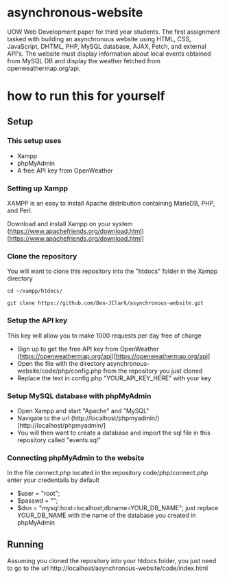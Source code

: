 # asynchronous-website

UOW Web Development paper for third year students. The first assignment tasked with building an asynchronous website using HTML, CSS, JavaScript, DHTML, PHP, MySQL database, AJAX, Fetch, and external API's. The website must display information about local events obtained from MySQL DB and display the weather fetched from openweathermap.org/api.

# how to run this for yourself

## Setup

### This setup uses

- Xampp
- phpMyAdmin
- A free API key from OpenWeather

### Setting up Xampp

XAMPP is an easy to install Apache distribution containing MariaDB, PHP, and Perl.

Download and install Xampp on your system (https://www.apachefriends.org/download.html)[https://www.apachefriends.org/download.html]

### Clone the repository

You will want to clone this repository into the "htdocs" folder in the Xampp directory

```
cd ~/xampp/htdocs/
```

```
git clone https://github.com/Ben-JClark/asynchronous-website.git
```

### Setup the API key

This key will allow you to make 1000 requests per day free of charge

- Sign up to get the free API key from OpenWeather (https://openweathermap.org/api)[https://openweathermap.org/api]
- Open the file with the directory asynchronous-website/code/php/config.php from the repository you just cloned
- Replace the text in config.php "YOUR_API_KEY_HERE" with your key

### Setup MySQL database with phpMyAdmin

- Open Xampp and start "Apache" and "MySQL"
- Navigate to the url (http://localhost/phpmyadmin/)[http://localhost/phpmyadmin/]
- You will then want to create a database and import the sql file in this repository called "events.sql"

### Connecting phpMyAdmin to the website

In the file connect.php located in the repository code/php/connect.php enter your credentails
by default

- $user = "root";
- $passwd = "";
- $dsn = "mysql:host=localhost;dbname=YOUR_DB_NAME";
  just replace YOUR_DB_NAME with the name of the database you created in phpMyAdmin

## Running

Assuming you cloned the repository into your htdocs folder, you just need to go to the url
http://localhost/asynchronous-website/code/index.html
